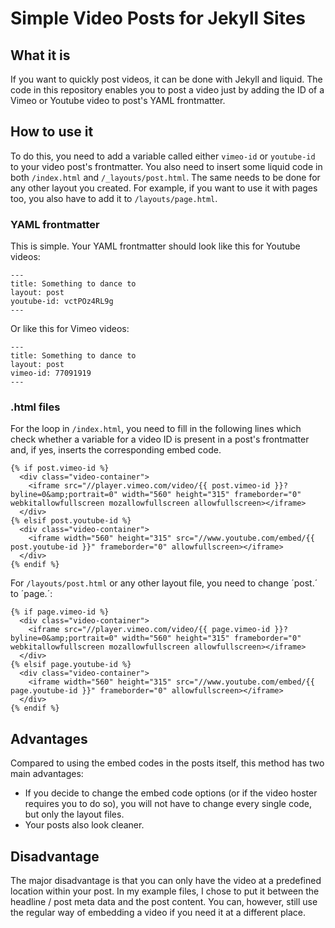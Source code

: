 # Simple Video Posts for Jekyll Sites

## What it is

If you want to quickly post videos, it can be done with Jekyll and liquid. The code in this repository enables you to post a video just by adding the ID of a Vimeo or Youtube video to post's YAML frontmatter.

## How to use it

To do this, you need to add a variable called either `vimeo-id` or `youtube-id` to your video post's frontmatter. You also need to insert some liquid code in both `/index.html` and `/_layouts/post.html`. The same needs to be done for any other layout you created. For example, if you want to use it with pages too, you also have to add it to `/layouts/page.html`.


### YAML frontmatter

This is simple. Your YAML frontmatter should look like this for Youtube videos:

    ---
    title: Something to dance to
    layout: post
    youtube-id: vctPOz4RL9g
    ---

Or like this for Vimeo videos:

    ---
    title: Something to dance to
    layout: post
    vimeo-id: 77091919
    ---

### .html files

For the loop in `/index.html`, you need to fill in the following lines which check whether a variable for a video ID is present in a post's frontmatter and, if yes, inserts the corresponding embed code.

    {% if post.vimeo-id %}
      <div class="video-container">
        <iframe src="//player.vimeo.com/video/{{ post.vimeo-id }}?byline=0&amp;portrait=0" width="560" height="315" frameborder="0" webkitallowfullscreen mozallowfullscreen allowfullscreen></iframe>
      </div>
    {% elsif post.youtube-id %}
      <div class="video-container">
        <iframe width="560" height="315" src="//www.youtube.com/embed/{{ post.youtube-id }}" frameborder="0" allowfullscreen></iframe>
      </div>
    {% endif %}

For `/layouts/post.html` or any other layout file, you need to change ´post.´ to ´page.´:

    {% if page.vimeo-id %}
      <div class="video-container">
        <iframe src="//player.vimeo.com/video/{{ page.vimeo-id }}?byline=0&amp;portrait=0" width="560" height="315" frameborder="0" webkitallowfullscreen mozallowfullscreen allowfullscreen></iframe>
      </div>
    {% elsif page.youtube-id %}
      <div class="video-container">
        <iframe width="560" height="315" src="//www.youtube.com/embed/{{ page.youtube-id }}" frameborder="0" allowfullscreen></iframe>
      </div>
    {% endif %}

## Advantages

Compared to using the embed codes in the posts itself, this method has two main advantages:

* If you decide to change the embed code options (or if the video hoster requires you to do so), you will not have to change every single code, but only the layout files.
* Your posts also look cleaner.

## Disadvantage

The major disadvantage is that you can only have the video at a predefined location within your post. In my example files, I chose to put it between the headline / post meta data and the post content. You can, however, still use the regular way of embedding a video if you need it at a different place.
